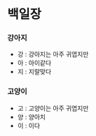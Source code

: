# 백일장



### 강아지

- 강 : 강아지는 아주 귀엽지만
- 아 : 아이같다
- 지 : 지랄맞다



### 고양이

- 고 : 고양이는 아주 귀엽지만
- 양 : 양아치
- 이 : 이다